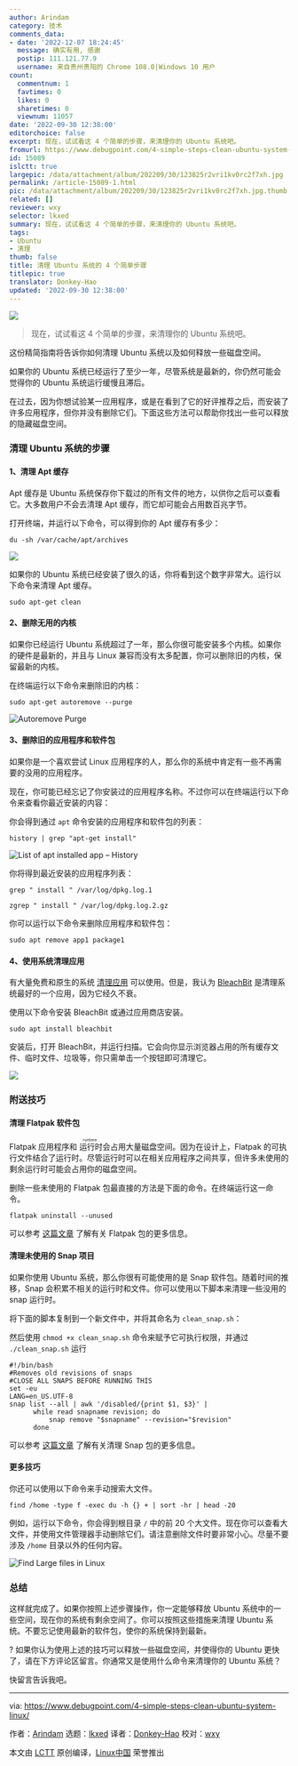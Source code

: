 ```yaml
---
author: Arindam
category: 技术
comments_data:
- date: '2022-12-07 18:24:45'
  message: 确实有用, 感谢
  postip: 111.121.77.9
  username: 来自贵州贵阳的 Chrome 108.0|Windows 10 用户
count:
  commentnum: 1
  favtimes: 0
  likes: 0
  sharetimes: 0
  viewnum: 11057
date: '2022-09-30 12:38:00'
editorchoice: false
excerpt: 现在，试试看这 4 个简单的步骤，来清理你的 Ubuntu 系统吧。
fromurl: https://www.debugpoint.com/4-simple-steps-clean-ubuntu-system-linux/
id: 15089
islctt: true
largepic: /data/attachment/album/202209/30/123825r2vri1kv0rc2f7xh.jpg
permalink: /article-15089-1.html
pic: /data/attachment/album/202209/30/123825r2vri1kv0rc2f7xh.jpg.thumb.jpg
related: []
reviewer: wxy
selector: lkxed
summary: 现在，试试看这 4 个简单的步骤，来清理你的 Ubuntu 系统吧。
tags:
- Ubuntu
- 清理
thumb: false
title: 清理 Ubuntu 系统的 4 个简单步骤
titlepic: true
translator: Donkey-Hao
updated: '2022-09-30 12:38:00'
---
```


![](/data/attachment/album/202209/30/123825r2vri1kv0rc2f7xh.jpg)



> 
> 现在，试试看这 4 个简单的步骤，来清理你的 Ubuntu 系统吧。
> 
> 
> 


这份精简指南将告诉你如何清理 Ubuntu 系统以及如何释放一些磁盘空间。


如果你的 Ubuntu 系统已经运行了至少一年，尽管系统是最新的，你仍然可能会觉得你的 Ubuntu 系统运行缓慢且滞后。


在过去，因为你想试验某一应用程序，或是在看到了它的好评推荐之后，而安装了许多应用程序，但你并没有删除它们。下面这些方法可以帮助你找出一些可以释放的隐藏磁盘空间。


### 清理 Ubuntu 系统的步骤


#### 1、清理 Apt 缓存


Apt 缓存是 Ubuntu 系统保存你下载过的所有文件的地方，以供你之后可以查看它。大多数用户不会去清理 Apt 缓存，而它却可能会占用数百兆字节。


打开终端，并运行以下命令，可以得到你的 Apt 缓存有多少：



```
du -sh /var/cache/apt/archives

```

![](/data/attachment/album/202209/30/124344v4bel4mslbvzbde9.png)


如果你的 Ubuntu 系统已经安装了很久的话，你将看到这个数字非常大。运行以下命令来清理 Apt 缓存。



```
sudo apt-get clean

```

#### 2、删除无用的内核


如果你已经运行 Ubuntu 系统超过了一年，那么你很可能安装多个内核。如果你的硬件是最新的，并且与 Linux 兼容而没有太多配置，你可以删除旧的内核，保留最新的内核。


在终端运行以下命令来删除旧的内核：



```
sudo apt-get autoremove --purge

```

![Autoremove Purge](/data/attachment/album/202209/30/124355cj8ie9jzh778or8r.png)


#### 3、删除旧的应用程序和软件包


如果你是一个喜欢尝试 Linux 应用程序的人，那么你的系统中肯定有一些不再需要的没用的应用程序。


现在，你可能已经忘记了你安装过的应用程序名称。不过你可以在终端运行以下命令来查看你最近安装的内容：


你会得到通过 `apt` 命令安装的应用程序和软件包的列表：



```
history | grep "apt-get install"

```

![List of apt installed app – History](/data/attachment/album/202209/30/124407z8nn4w60ri6ygwu5.png)


你将得到最近安装的应用程序列表：



```
grep " install " /var/log/dpkg.log.1

```


```
zgrep " install " /var/log/dpkg.log.2.gz

```

你可以运行以下命令来删除应用程序和软件包：



```
sudo apt remove app1 package1

```

#### 4、使用系统清理应用


有大量免费和原生的系统 [清理应用](https://www.debugpoint.com/2017/02/stacer-is-a-system-monitoring-and-clean-up-utility-for-ubuntu/) 可以使用。但是，我认为 [BleachBit](https://www.bleachbit.org) 是清理系统最好的一个应用，因为它经久不衰。


使用以下命令安装 BleachBit 或通过应用商店安装。



```
sudo apt install bleachbit

```

安装后，打开 BleachBit，并运行扫描。它会向你显示浏览器占用的所有缓存文件、临时文件、垃圾等，你只需单击一个按钮即可清理它。


![](/data/attachment/album/202209/30/124414akyk09hq9g0e4x88.png)


### 附送技巧


#### 清理 Flatpak 软件包


Flatpak 应用程序和<ruby> 运行时 <rt>  runtime </rt></ruby>会占用大量磁盘空间。因为在设计上，Flatpak 的可执行文件结合了运行时。尽管运行时可以在相关应用程序之间共享，但许多未使用的剩余运行时可能会占用你的磁盘空间。


删除一些未使用的 Flatpak 包最直接的方法是下面的命令。在终端运行这一命令。



```
flatpak uninstall --unused

```

可以参考 [这篇文章](https://www.debugpoint.com/clean-up-flatpak/) 了解有关 Flatpak 包的更多信息。


#### 清理未使用的 Snap 项目


如果你使用 Ubuntu 系统，那么你很有可能使用的是 Snap 软件包。随着时间的推移，Snap 会积累不相关的运行时和文件。你可以使用以下脚本来清理一些没用的 snap 运行时。


将下面的脚本复制到一个新文件中，并将其命名为 `clean_snap.sh`：


然后使用 `chmod +x clean_snap.sh` 命令来赋予它可执行权限，并通过 `./clean_snap.sh` 运行



```
#!/bin/bash  
#Removes old revisions of snaps  
#CLOSE ALL SNAPS BEFORE RUNNING THIS  
set -eu  
LANG=en_US.UTF-8 
snap list --all | awk '/disabled/{print $1, $3}' |
      while read snapname revision; do
          snap remove "$snapname" --revision="$revision"
      done

```

可以参考 [这篇文章](https://www.debugpoint.com/clean-up-snap/) 了解有关清理 Snap 包的更多信息。


#### 更多技巧


你还可以使用以下命令来手动搜索大文件。



```
find /home -type f -exec du -h {} + | sort -hr | head -20

```

例如，运行以下命令，你会得到根目录 `/` 中的前 20 个大文件。现在你可以查看大文件，并使用文件管理器手动删除它们。请注意删除文件时要非常小心。尽量不要涉及 `/home` 目录以外的任何内容。


![Find Large files in Linux](/data/attachment/album/202209/30/124424r09untu4uumcx9k3.png)


### 总结


这样就完成了。如果你按照上述步骤操作，你一定能够释放 Ubuntu 系统中的一些空间，现在你的系统有剩余空间了。你可以按照这些措施来清理 Ubuntu 系统。不要忘记使用最新的软件包，使你的系统保持到最新。


?️ 如果你认为使用上述的技巧可以释放一些磁盘空间，并使得你的 Ubuntu 更快了，请在下方评论区留言。你通常又是使用什么命令来清理你的 Ubuntu 系统？


快留言告诉我吧。




---


via: <https://www.debugpoint.com/4-simple-steps-clean-ubuntu-system-linux/>


作者：[Arindam](https://www.debugpoint.com/author/admin1/) 选题：[lkxed](https://github.com/lkxed) 译者：[Donkey-Hao](https://github.com/Donkey-Hao) 校对：[wxy](https://github.com/wxy)


本文由 [LCTT](https://github.com/LCTT/TranslateProject) 原创编译，[Linux中国](https://linux.cn/) 荣誉推出